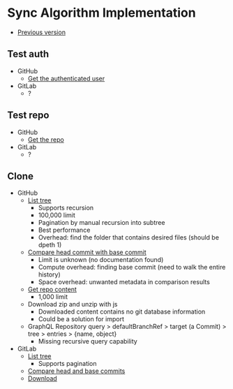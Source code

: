 # Sync Algorithm Implementation

- [Previous version](./RFC-20220703-sync-algorithm-in-js.md)

## Test auth

- GitHub
  - [Get the authenticated user](https://docs.github.com/en/rest/users/users#get-the-authenticated-user)
- GitLab
  - ?

## Test repo

- GitHub
  - [Get the repo](https://docs.github.com/en/rest/repos/repos#get-a-repository)
- GitLab
  - ?

## Clone

- GitHub
  - [List tree](https://docs.github.com/en/rest/git/trees#get-a-tree)
    - Supports recursion
    - 100,000 limit
    - Pagination by manual recursion into subtree
    - Best performance
    - Overhead: find the folder that contains desired files (should be dpeth 1)
  - [Compare head commit with base commit](https://docs.github.com/en/rest/commits/commits#compare-two-commits)
    - Limit is unknown (no documentation found)
    - Compute overhead: finding base commit (need to walk the entire history)
    - Space overhead: unwanted metadata in comparison results
  - [Get repo content](https://docs.github.com/en/rest/repos/contents#get-repository-content)
    - 1,000 limit
  - Download zip and unzip with js
    - Downloaded content contains no git database information
    - Could be a solution for import
  - GraphQL Repository query > defaultBranchRef > target (a Commit) > tree > entries > {name, object}
    - Missing recursive query capability
- GitLab
  - [List tree](https://docs.gitlab.com/ee/api/repositories.html#list-repository-tree)
    - Supports pagination
  - [Compare head and base commits](https://docs.gitlab.com/ee/api/repositories.html#compare-branches-tags-or-commits)
  - [Download](https://docs.gitlab.com/ee/api/repositories.html#get-file-archive)
